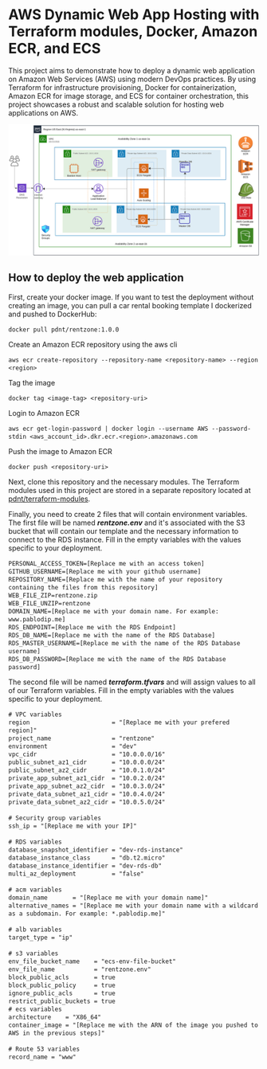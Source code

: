 # AWS Dynamic Web App Hosting with Terraform modules, Docker, Amazon ECR, and ECS

This project aims to demonstrate how to deploy a dynamic web application on Amazon Web Services (AWS) using modern DevOps practices. By using Terraform for infrastructure provisioning, Docker for containerization, Amazon ECR for image storage, and ECS for container orchestration, this project showcases a robust and scalable solution for hosting web applications on AWS.

![diagram.png](https://github.com/pdnt/rz-infrastructure-ecs/blob/main/diagram.png?raw=true)

## How to deploy the web application

First, create your docker image. If you want to test the deployment without creating an image, you can pull a car rental booking template I dockerized and pushed to DockerHub:
```
docker pull pdnt/rentzone:1.0.0
```


Create an Amazon ECR repository using the aws cli
```
aws ecr create-repository --repository-name <repository-name> --region <region>
```

Tag the image
```
docker tag <image-tag> <repository-uri>
```

Login to Amazon ECR
```
aws ecr get-login-password | docker login --username AWS --password-stdin <aws_account_id>.dkr.ecr.<region>.amazonaws.com
```

Push the image to Amazon ECR
```
docker push <repository-uri>
```

Next, clone this repository and the necessary modules. The Terraform modules used in this project are stored in a separate repository located at [pdnt/terraform-modules](https://github.com/pdnt/terraform-modules).

Finally, you need to create 2 files that will contain environment variables.
The first file will be named ***rentzone.env*** and it's associated with the S3 bucket that will contain our template and the necessary information to connect to the RDS instance.
Fill in the empty variables with the values specific to your deployment.

```
PERSONAL_ACCESS_TOKEN=[Replace me with an access token]
GITHUB_USERNAME=[Replace me with your github username]
REPOSITORY_NAME=[Replace me with the name of your repository containing the files from this repository]
WEB_FILE_ZIP=rentzone.zip
WEB_FILE_UNZIP=rentzone
DOMAIN_NAME=[Replace me with your domain name. For example: www.pablodip.me]
RDS_ENDPOINT=[Replace me with the RDS Endpoint]
RDS_DB_NAME=[Replace me with the name of the RDS Database]
RDS_MASTER_USERNAME=[Replace me with the name of the RDS Database username]
RDS_DB_PASSWORD=[Replace me with the name of the RDS Database password]
```

The second file will be named ***terraform.tfvars*** and will assign values to all of our Terraform variables.
Fill in the empty variables with the values specific to your deployment.

```
# VPC variables
region                       = "[Replace me with your prefered region]"
project_name                 = "rentzone"
environment                  = "dev"
vpc_cidr                     = "10.0.0.0/16"
public_subnet_az1_cidr       = "10.0.0.0/24"
public_subnet_az2_cidr       = "10.0.1.0/24"
private_app_subnet_az1_cidr  = "10.0.2.0/24"
private_app_subnet_az2_cidr  = "10.0.3.0/24"
private_data_subnet_az1_cidr = "10.0.4.0/24"
private_data_subnet_az2_cidr = "10.0.5.0/24"

# Security group variables
ssh_ip = "[Replace me with your IP]"

# RDS variables
database_snapshot_identifier = "dev-rds-instance"
database_instance_class      = "db.t2.micro"
database_instance_identifier = "dev-rds-db"
multi_az_deployment          = "false"

# acm variables
domain_name       = "[Replace me with your domain name]"
alternative_names = "[Replace me with your domain name with a wildcard as a subdomain. For example: *.pablodip.me]"

# alb variables
target_type = "ip"

# s3 variables
env_file_bucket_name    = "ecs-env-file-bucket"
env_file_name           = "rentzone.env"
block_public_acls       = true
block_public_policy     = true
ignore_public_acls      = true
restrict_public_buckets = true
# ecs variables
architecture    = "X86_64"
container_image = "[Replace me with the ARN of the image you pushed to AWS in the previous steps]"

# Route 53 variables
record_name = "www"

```